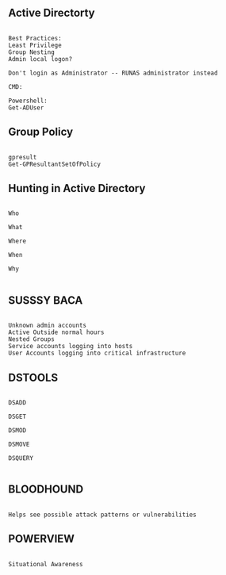 ## Active Directorty
```

Best Practices:
Least Privilege
Group Nesting
Admin local logon?

Don't login as Administrator -- RUNAS administrator instead

CMD:

Powershell:
Get-ADUser

```

## Group Policy
```

gpresult
Get-GPResultantSetOfPolicy

```

## Hunting in Active Directory
```

Who

What

Where

When

Why


```

## SUSSSY BACA
```

Unknown admin accounts
Active Outside normal hours
Nested Groups
Service accounts logging into hosts
User Accounts logging into critical infrastructure

```

## DSTOOLS
```

DSADD

DSGET

DSMOD

DSMOVE

DSQUERY


```

## BLOODHOUND
```

Helps see possible attack patterns or vulnerabilities

```

## POWERVIEW
```

Situational Awareness

```

## 
```



```

## 
```



```

## 
```



```

## 
```



```

## 
```



```

## 
```



```

## 
```



```

## 
```



```

## 
```



```


